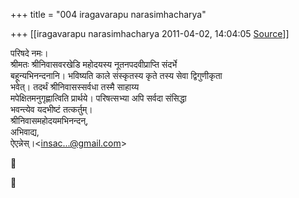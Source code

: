 +++
title = "004 iragavarapu narasimhacharya"

+++
[[iragavarapu narasimhacharya	2011-04-02, 14:04:05 [Source](https://groups.google.com/g/bvparishat/c/j0xzSNKDpo8)]]



परिषदे नमः।  
श्रीमतः श्रीनिवासवरखेडि महोदयस्य नूतनपदवीप्राप्ति संदर्भे  
बहून्यभिनन्दनानि। भविष्यति काले संस्कृतस्य कृते तस्य सेवा द्विगुणीकृता  
भवेत्। तदर्थं श्रीनिवासस्सर्वधा तस्मै साहाय्य  
मपेक्षितमनुगृह्णात्विति प्रार्थये। परिषत्सभ्या अपि सर्वदा संसिद्धा  
भवन्त्येव यदभीष्टं तत्कर्तुम्।  
श्रीनिवासमहोदयमभिनन्दन्,  
अभिवाद्य,  
ऐएन्नेस्।\<[insac...@gmail.com]()\>





